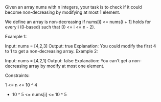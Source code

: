 Given an array nums with n integers, your task is to check if it could become non-decreasing by modifying at most 1 element.

We define an array is non-decreasing if nums[i] <= nums[i + 1] holds for every i (0-based) such that (0 <= i <= n - 2).

Example 1:

Input: nums = [4,2,3]
Output: true
Explanation: You could modify the first 4 to 1 to get a non-decreasing array.
Example 2:

Input: nums = [4,2,1]
Output: false
Explanation: You can't get a non-decreasing array by modify at most one element.

Constraints:

1 <= n <= 10 ^ 4

-   10 ^ 5 <= nums[i] <= 10 ^ 5
